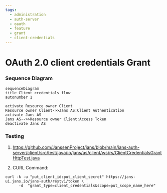 ```yaml
---
tags:
  - administration
  - auth-server
  - oauth
  - feature
  - grant
  - client-credentials
---
```


# OAuth 2.0 client credentials Grant

### Sequence Diagram

```mermaid
sequenceDiagram
title Client credentials flow
autonumber 1

activate Resource owner Client
Resource owner Client->>Jans AS:Client Authentication
activate Jans AS
Jans AS-->>Resource owner Client:Access Token
deactivate Jans AS
```
### Testing

1. https://github.com/JanssenProject/jans/blob/main/jans-auth-server/client/src/test/java/io/jans/as/client/ws/rs/ClientCredentialsGrantHttpTest.java

2. CURL Command:
```
curl -k -u "put_client_id:put_client_secret" https://jans-ui.jans.io/jans-auth/restv1/token \ 
      -d  "grant_type=client_credentials&scope=put_scope_name_here" 
```
